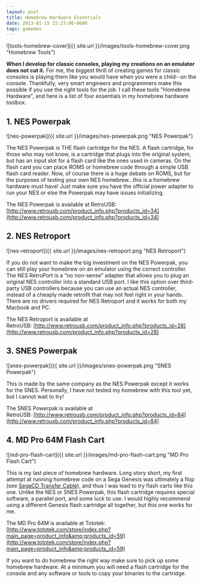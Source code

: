 ```yaml
---
layout: post
title: Homebrew Hardware Essentials
date: 2013-01-15 15:23:00-0600
tags: gamedev
---
```


![tools-homebrew-cover]({{ site.url }}/images/tools-homebrew-cover.png "Homebrew Tools")

**When I develop for classic consoles, playing my creations on an emulator does not cut it.** For me, the biggest thrill of creating games for classic consoles is playing them like you would have when you were a child--on the console. Thankfully, very smart engineers and programmers make this possible if you use the right tools for the job. I call these tools "Homebrew Hardware", and here is a list of four essentials in my homebrew hardware toolbox.

## 1. NES Powerpak

![nes-powerpak]({{ site.url }}/images/nes-powerpak.png "NES Powerpak")

The NES Powerpak is THE flash cartridge for the NES. A flash cartridge, for those who may not know, is a cartridge that plugs into the original system, but has an input slot for a flash card like the ones used in cameras. On the flash card you can place ROMS or homebrew code through a simple USB flash card reader. Now, of course there is a huge debate on ROMS, but for the purposes of testing your own NES homebrew...this is a homebrew hardware must have! Just make sure you have the official power adapter to run your NES or else the Powerpak may have issues initializing.

The NES Powerpak is available at RetroUSB: [http://www.retrousb.com/product_info.php?products_id=34](http://www.retrousb.com/product_info.php?products_id=34)

## 2. NES Retroport

![nes-retroport]({{ site.url }}/images/nes-retroport.png "NES Retroport")

If you do not want to make the big investment on the NES Powerpak, you can still play your homebrew on an emulator using the correct controller. The NES RetroPort is a “no non-sense” adapter that allows you to plug an original NES controller into a standard USB port. I like this option over third-party USB controllers because you can use an actual NES controller, instead of a cheaply made retrofit that may not feel right in your hands. There are no drivers required for NES Retroport and it works for both my Macbook and PC.

The NES Retroport is available at RetroUSB: [http://www.retrousb.com/product_info.php?products_id=28](http://www.retrousb.com/product_info.php?products_id=28)

## 3. SNES Powerpak

![snes-powerpak]({{ site.url }}/images/snes-powerpak.png "SNES Powerpak")

This is made by the same company as the NES Powerpak except it works for the SNES. Personally, I have not tested my homebrew with this tool yet, but I cannot wait to try!

The SNES Powerpak is available at RetroUSB: [http://www.retrousb.com/product_info.php?products_id=84](http://www.retrousb.com/product_info.php?products_id=84)

## 4. MD Pro 64M Flash Cart

![md-pro-flash-cart]({{ site.url }}/images/md-pro-flash-cart.png "MD Pro Flash Cart")

This is my last piece of homebrew hardware. Long story short, my first attempt at running homebrew code on a Sega Genesis was ultimately a flop (see [SegaCD Transfer Cable](http://www.jarrodparkes.com/segacd-transfer-cable/)), and thus I was lead to try flash carts like this one. Unlike the NES or SNES Powerpak, this flash cartridge requires special software, a parallel port, and some luck to use. I would highly recommend using a different Genesis flash cartridge all together, but this one works for me.

The MD Pro 64M is available at Tototek: [http://www.tototek.com/store/index.php?main_page=product_info&amp;products_id=59](http://www.tototek.com/store/index.php?main_page=product_info&amp;products_id=59)

If you want to do homebrew the right way make sure to pick up some homebrew hardware. At a minimum you will need a flash cartridge for the console and any software or tools to copy your binaries to the cartridge.